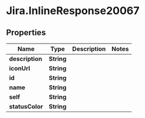 # Jira.InlineResponse20067

## Properties

Name | Type | Description | Notes
------------ | ------------- | ------------- | -------------
**description** | **String** |  | 
**iconUrl** | **String** |  | 
**id** | **String** |  | 
**name** | **String** |  | 
**self** | **String** |  | 
**statusColor** | **String** |  | 


